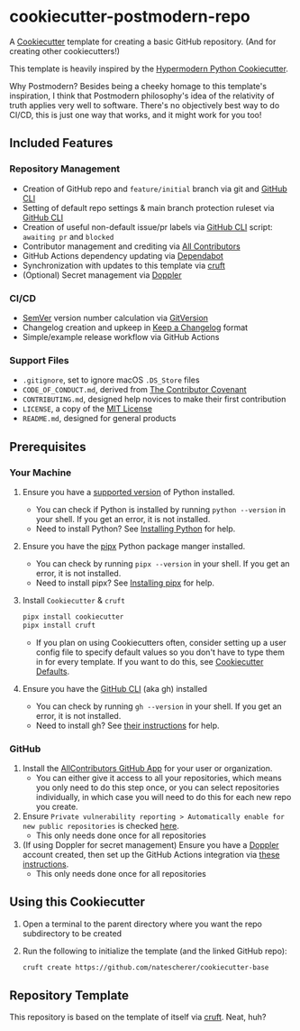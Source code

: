 # cookiecutter-postmodern-repo

A [Cookiecutter][cookiecutter] template for creating a basic GitHub repository. (And for creating other cookiecutters!)

<!-- Add additional data after this line -->

This template is heavily inspired by the [Hypermodern Python Cookiecutter](https://github.com/cjolowicz/cookiecutter-hypermodern-python).

Why Postmodern? Besides being a cheeky homage to this template's inspiration, I think that Postmodern philosophy's idea of the relativity of truth applies very well to software. There's no objectively best way to do CI/CD, this is just one way that works, and it might work for you too!

## Included Features

### Repository Management

- Creation of GitHub repo and `feature/initial` branch via git and [GitHub CLI][github-cli]
- Setting of default repo settings & main branch protection ruleset via [GitHub CLI][github-cli]
- Creation of useful non-default issue/pr labels via [GitHub CLI][github-cli] script: `awaiting pr` and `blocked`
- Contributor management and crediting via [All Contributors][all-contributors]
- GitHub Actions dependency updating via [Dependabot][dependabot]
- Synchronization with updates to this template via [cruft][cruft]
- (Optional) Secret management via [Doppler][doppler]

### CI/CD

- [SemVer][semver] version number calculation via [GitVersion][gitversion]
- Changelog creation and upkeep in [Keep a Changelog][keep-a-changelog] format
- Simple/example release workflow via GitHub Actions

### Support Files

- `.gitignore`, set to ignore macOS `.DS_Store` files
- `CODE_OF_CONDUCT.md`, derived from [The Contributor Covenant][contributor-covenant]
- `CONTRIBUTING.md`, designed help novices to make their first contribution
- `LICENSE`, a copy of the [MIT License][mit-license]
- `README.md`, designed for general products

## Prerequisites

### Your Machine

1. Ensure you have a [supported version][eol-python] of Python installed.
    - You can check if Python is installed by running `python --version` in your shell. If you get an error, it is not installed.
    - Need to install Python? See [Installing Python](docs/installing_python.md) for help.
1. Ensure you have the [pipx][pipx] Python package manger installed.
    - You can check by running `pipx --version` in your shell. If you get an error, it is not installed.
    - Need to install pipx? See [Installing pipx](docs/installing_pipx.md) for help.
1. Install `Cookiecutter` & `cruft`

    ``` bash
    pipx install cookiecutter
    pipx install cruft
    ```

    - If you plan on using Cookiecutters often, consider setting up a user config file to specify default values so you don't have to type them in for every template. If you want to do this, see [Cookiecutter Defaults](docs/cookiecutter_defaults.md).
1. Ensure you have the [GitHub CLI][github-cli] (aka gh) installed
    - You can check by running `gh --version` in your shell. If you get an error, it is not installed.
    - Need to install gh? See [their instructions][github-cli-instructions] for help.

### GitHub

1. Install the [AllContributors GitHub App][all-contributors-app] for your user or organization.
    - You can either give it access to all your repositories, which means you only need to do this step once, or you can select repositories individually, in which case you will need to do this for each new repo you create.
1. Ensure `Private vulnerability reporting > Automatically enable for new public repositories` is checked [here](https://github.com/settings/security_analysis).
    - This only needs done once for all repositories
1. (If using Doppler for secret management) Ensure you have a [Doppler][doppler] account created, then set up the GitHub Actions integration via [these instructions][doppler-actions-instructions].
    - This only needs done once for all repositories


## Using this Cookiecutter

1. Open a terminal to the parent directory where you want the repo subdirectory to be created
1. Run the following to initialize the template (and the linked GitHub repo):

    ``` bash
    cruft create https://github.com/natescherer/cookiecutter-base
    ```

## Repository Template

This repository is based on the template of itself via [cruft][cruft]. Neat, huh?

[all-contributors]: https://allcontributors.org/
[all-contributors-app]: https://github.com/apps/allcontributors/installations/new
[cookiecutter]: https://www.cookiecutter.io/
[contributor-covenant]: https://www.contributor-covenant.org/
[cruft]: https://cruft.github.io/cruft/
[dependabot]: https://docs.github.com/en/code-security/getting-started/dependabot-quickstart-guide
[doppler]: https://www.doppler.com
[doppler-actions-instructions]: https://docs.doppler.com/docs/github-actions
[eol-python]: https://endoflife.date/python
[github-cli]: https://cli.github.com/
[github-cli-instructions]: https://github.com/cli/cli#installation
[gitversion]: https://gitversion.net/
[keep-a-changelog]: https://keepachangelog.com/en/1.1.0/
[mit-license]: https://choosealicense.com/licenses/mit/
[pipx]: https://github.com/pypa/pipx
[semver]: https://semver.org/
